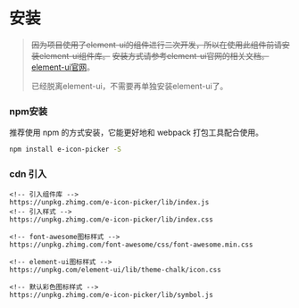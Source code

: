 # 安装

>~~因为项目使用了element-ui的组件进行二次开发，所以在使用此组件前请安装element-ui组件库。~~
>~~安装方式请参考element-ui官网的相关文档。~~[element-ui官网](https://element.eleme.cn/#/zh-CN/component/installation)。
>
>已经脱离element-ui，不需要再单独安装element-ui了。

### npm安装

推荐使用 npm 的方式安装，它能更好地和 webpack 打包工具配合使用。

```bash
npm install e-icon-picker -S
```


### cdn 引入
```
<!-- 引入组件库 -->
https://unpkg.zhimg.com/e-icon-picker/lib/index.js
<!-- 引入样式 -->
https://unpkg.zhimg.com/e-icon-picker/lib/index.css

<!-- font-awesome图标样式 -->
https://unpkg.zhimg.com/font-awesome/css/font-awesome.min.css

<!-- element-ui图标样式 -->
https://unpkg.com/element-ui/lib/theme-chalk/icon.css

<!-- 默认彩色图标样式 -->
https://unpkg.zhimg.com/e-icon-picker/lib/symbol.js

```
